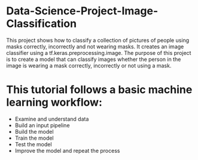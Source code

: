 # Data-Science-Project-Image-Classification
This project shows how to classify a collection of pictures of people using masks correctly, incorrectly and not wearing masks. It creates an image classifier using a tf.keras.preprocessing.image. The purpose of this project is to create a model that can classify images whether the person in the image is wearing a mask correctly, incorrectly or not using a mask.
# This tutorial follows a basic machine learning workflow:
- Examine and understand data
- Build an input pipeline
- Build the model
- Train the model
- Test the model
- Improve the model and repeat the process
